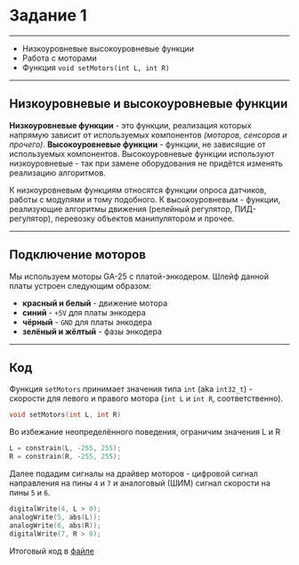 # Задание 1

---

- Низкоуровневые высокоуровневые функции
- Работа с моторами
- Функция `void setMotors(int L, int R)`

---

## Низкоуровневые и высокоуровневые функции

**Низкоуровневые функции** - это функции, реализация которых напрямую зависит от используемых компонентов *(моторов, сенсоров и прочего)*. **Высокоуровневые функции** - функции, не зависящие от используемых компонентов. Высокоуровневые функции используют низкоуровневые - так при замене оборудования не придётся изменять реализацию алгоритмов.

К низкоуровневым функциям относятся функции опроса датчиков, работы с модулями и тому подобного. К высокоуровневым - функции, реализующие алгоритмы движения (релейный регулятор, ПИД-регулятор), перевозку объектов манипулятором и прочее.

---

## Подключение моторов

Мы используем моторы GA-25 с платой-энкодером. Шлейф данной платы устроен следующим образом:
- **красный и белый** - движение мотора
- **синий** - `+5V` для платы энкодера
- **чёрный** - `GND` для платы энкодера
- **зелёный и жёлтый** - фазы энкодера

---

## Код

Функция `setMotors` принимает значения типа `int` (aka `int32_t`) - скорости для левого и правого мотора (`int L` и `int R`, соответственно).

```cpp
void setMotors(int L, int R)
```

Во избежание неопределённого поведения, ограничим значения L и R

```cpp
L = constrain(L, -255, 255);
R = constrain(R, -255, 255);
```

Далее подадим сигналы на драйвер моторов - цифровой сигнал направления на пины `4` и `7` и аналоговый (ШИМ) сигнал скорости на пины `5` и `6`.

```cpp
digitalWrite(4, L > 0);
analogWrite(5, abs(L));
analogWrite(6, abs(R));
digitalWrite(7, R > 0);
```

Итоговый код в [файле](./01.ino)
